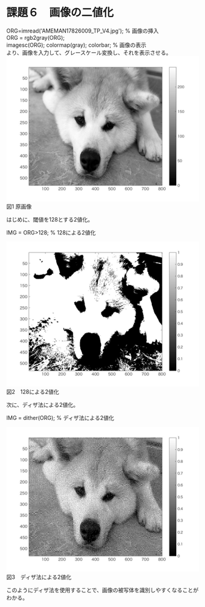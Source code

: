 # 課題６　画像の二値化

ORG=imread('AMEMAN17826009_TP_V4.jpg'); % 画像の挿入  
ORG = rgb2gray(ORG);  
imagesc(ORG); colormap(gray); colorbar; % 画像の表示  
より、画像を入力して、グレースケール変換し、それを表示させる。  
![原画像](https://github.com/betashort/lecture_image_processing/blob/master/kadai6_image/kadai6_0.jpg)
図1 原画像  

はじめに、閾値を128とする2値化。　　

IMG = ORG>128; % 128による2値化　　

![画像](https://github.com/betashort/lecture_image_processing/blob/master/kadai6_image/kadai6_1.jpg)
図2　128による2値化  

次に、ディザ法による2値化。  

IMG = dither(ORG); % ディザ法による2値化  

![画像](https://github.com/betashort/lecture_image_processing/blob/master/kadai6_image/kadai6_2.jpg)
図3　ディザ法による2値化  

このようにディザ法を使用することで、画像の被写体を識別しやすくなることがわかる。
